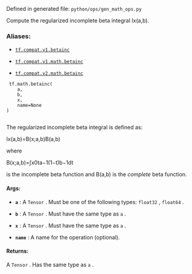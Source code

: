 

Defined in generated file:  `python/ops/gen_math_ops.py` 

Compute the regularized incomplete beta integral Ix(a,b).



### Aliases:

- [ `tf.compat.v1.betainc` ](/api_docs/python/tf/math/betainc)

- [ `tf.compat.v1.math.betainc` ](/api_docs/python/tf/math/betainc)

- [ `tf.compat.v2.math.betainc` ](/api_docs/python/tf/math/betainc)



```
 tf.math.betainc(
    a,
    b,
    x,
    name=None
)
 
```

The regularized incomplete beta integral is defined as:

Ix(a,b)=B(x;a,b)B(a,b)

where

B(x;a,b)=∫x0ta−1(1−t)b−1dt

is the incomplete beta function and B(a,b) is the <em>complete</em>
beta function.



#### Args:

- **`a`** : A  `Tensor` . Must be one of the following types:  `float32` ,  `float64` .

- **`b`** : A  `Tensor` . Must have the same type as  `a` .

- **`x`** : A  `Tensor` . Must have the same type as  `a` .

- **`name`** : A name for the operation (optional).



#### Returns:
A  `Tensor` . Has the same type as  `a` .

